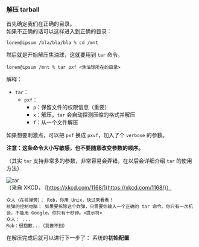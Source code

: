 ### 解压 tarball

首先确定我们在正确的目录。  
如果不正确的话可以这样进入到正确的目录：

```
lorem@ipsum /bla/bla/bla % cd /mnt
```

然后就是开始解压焦油球，这就要用到 `tar` 命令。

```
lorem@ipsum /mnt % tar pxf <焦油球所在的目录>
```

解释：

* `tar`：
  * `pxf`：
    * `p`：保留文件的权限信息（重要）
    * `x`：解压，`tar` 会自动探测压缩的格式并解压
    * `f`：从一个文件解压

如果想要刺激点，可以把 `pxf` 换成 `pxvf`，加入了个 `verbose` 的参数。

**注意：这条命令大小写敏感，也不要随意改变参数的顺序。**

（其实 `tar` 支持非常多的参数，非常容易会弄错，在以后会详细介绍 `tar` 的使用方法）

![tar](https://imgs.xkcd.com/comics/tar.png)  
（来自 XKCD， [https://xkcd.com/1168/](https://xkcd.com/1168/)）

```
众人（在核弹旁）： Rob，你用 Unix，快过来看看！
核弹的控制电脑： 如果要拆除这个炸弹，只需要你输入一个正确的 tar 命令。你只有一次机会，不能用 Google。你只有十秒钟。<提示符>
众人： ...
Rob：很抱歉...（我做不到）
```

在解压完成后就可以进行下一步了： 系统的**初始配置**

